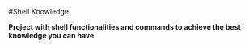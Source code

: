 #Shell Knowledge

**Project with shell functionalities and commands to achieve the best knowledge you can have**